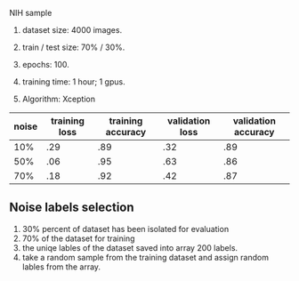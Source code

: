 NIH sample

1. dataset size: 4000 images.

2. train / test size: 70% / 30%.

3. epochs: 100.

4. training time: 1 hour; 1 gpus.

5. Algorithm: Xception

   

| noise | training loss | training accuracy | validation loss | validation accuracy |
| ----- | ------------- | ----------------- | --------------- | ------------------- |
| 10%   | .29           | .89               | .32             | .89                 |
| 50%   | .06           | .95               | .63             | .86                 |
| 70%   | .18           | .92               | .42             | .87                 |



## Noise labels selection

1. 30% percent of dataset has been isolated for evaluation
2. 70% of the dataset for training
3. the uniqe lables of the dataset saved into array 200 labels.
4. take a random sample from the training dataset and assign random lables from the array.